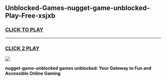 
## Unblocked-Games-nugget-game-unblocked-Play-Free-xsjxb
<h3>
<a href="https://premium76.site?title=nugget-game-unblocked&ref=21A">CLICK TO PLAY</a></h3>
<hr>

<h3>
<a href="https://premium76.site?title=nugget-game-unblocked&ref=21A">CLICK 2 PLAY</a>
  
</h3>

<a href="https://premium76.site?title=nugget-game-unblocked&ref=21A"><img src="https://clearcache.store/games.png"></a>


**nugget-game-unblocked games unblocked: Your Gateway to Fun and Accessible Online Gaming**
